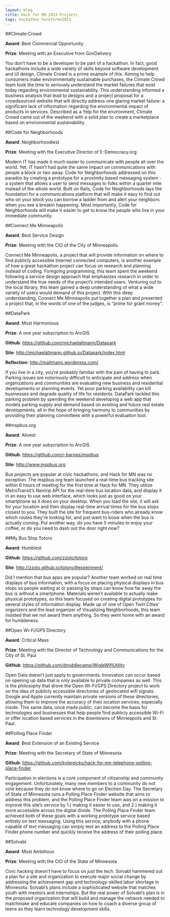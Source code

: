 ```yaml
---
layout: blog 
title: Hack for MN 2013 Projects
tags: hackathon hackformn2013
---
```


<span id="climate-crowd"></span>
##Climate Crowd
<p class="project-meta"><b>Award</b>: Best Commercial Opportunity</p>
<p class="project-meta"><b>Prize</b>: Meeting with an Executive from GovDelivery</p>
You don’t have to be a developer to be part of a hackathon. In fact, good
hackathons include a wide variety of skills beyond software development and UI
design. Climate Crowd is a prime example of this. Aiming to help consumers make
environmentally sustainable purchases, the Climate Crowd team took the time to
seriously understand the market failures that exist today regarding
environmental sustainability. This understanding informed a business analysis
that lead to designs and a project proposal for a crowdsourced website that
will directly address one glaring market failure: a significant lack of
information regarding the environmental impact of products in services.
Described as a Yelp for the environment, Climate Crowd came out of the weekend
with a solid plan to create a marketplace based on environmental
sustainability.

<span id="code-for-neighborhoods"></span>
##Code for Neighborhoods
<p class="project-meta"><b>Award</b>: Neighborhoodiest</p>
<p class="project-meta"><b>Prize</b>: Meeting with the Executive Director of E-Democracy.org</p>
Modern IT has made it much easier to communicate with people all over the
world. Yet, IT hasn’t had quite the same impact on communications with people a
block or two away. Code for Neighborhoods addressed on this paradox by creating
a prototype for a proximity based messaging system - a system that allows a
user to send messages to folks within a quarter mile instead of the whole
world. Built on Rails, Code for Neighborhoods lays the foundation for a
communications platform that will make it easy to find out who on your block
you can borrow a ladder from and alert your neighbors when you see a breakin
happening. Most importantly, Code for Neighborhoods will make it easier to get
to know the people who live in your immediate community.

<span id="connect-me-minneapolis"></span>
##Connect Me Minneapolis
<p class="project-meta"><b>Award</b>: Best Service Design</p>
<p class="project-meta"><b>Prize</b>: Meeting with the CIO of the City of Minneapolis</p>
Connect Me Minneapolis, a project that will provide information on where to
find publicly accessible Internet connected computers, is another example of
how a great hackathon project can focus on research and planning instead of
coding. Foregoing programming, this team spent the weekend following a
service design approach that emphasizes research in order to understand the
true needs of the project’s intended users. Venturing out to the local library,
this team gained a deep understanding of what a wide variety of users would
demand of this project. With this deep understanding, Connect Me Minneapolis
put together a plan and presented a project that, in the words of one of the
judges, is “prime for grant money”.


<span id="datapark"></span>
##DataPark
<p class="project-meta"><b>Award</b>: Most Harmonious</p>
<p class="project-meta"><b>Prize</b>: A one year subscription to ArcGIS</p>
<p class="project-meta"><b>Github</b>: <a href="https://github.com/michaelaltmann/Datapark" target="_blank">https://github.com/michaelaltmann/Datapark</a></p>
<p class="project-meta"><b>Site</b>: <a href="http://michaelaltmann.github.io/Datapark/index.html" target="_blank">http://michaelaltmann.github.io/Datapark/index.html</a></p>
<p class="project-meta"><b>Reflection</b>: <a href="http://maltmann.wordpress.com/" target="_blank">http://maltmann.wordpress.com/</a></p>
If you live in a city, you’re probably familiar with the pain of having to
park. Parking issues are notoriously difficult to anticipate and address when
organizations and communities are evaluating new business and residential
developments or planning events. Yet poor parking availability can kill
businesses and degrade quality of life for residents. DataPark tackled this
parking problem by spending the weekend developing a web app that models
parking supply and demand based on existing and future real estate
developments, all in the hope of bringing harmony to communities by providing
their planning committees with a powerful evaluation tool.
      
<span id="mspbusorg"></span>
##mspbus.org
<p class="project-meta"><b>Award</b>: Alivest</p>
<p class="project-meta"><b>Prize</b>: A one year subscription to ArcGIS</p>
<p class="project-meta"><b>Github</b>: <a href="https://github.com/r-barnes/mspbus" target="_blank">https://github.com/r-barnes/mspbus</a></p>
<p class="project-meta"><b>Site</b>: <a href="http://www.mspbus.org" target="_blank">http://www.mspbus.org</a></p>
Bus projects are popular at civic hackathons, and Hack for MN was no exception.
The mspbus.org team launched a real-time bus tracking site within 6 hours of
meeting for the first time at Hack for MN. They utilize MetroTransit’s Nextrip
API for the real-time bus location data, and display it in an easy to use web
interface, which looks just as good on your smartphone as it does on your
desktop. When you load the site, it will ask for your location and then display
real-time arrival times for the bus stops closest to you. They built the site
for frequent bus-riders who already know which routes they're looking for, and
just want to know when the bus is actually coming. Put another way, do you have
5 minutes to enjoy your coffee, or do you need to dash out the door right now?
      
<span id="my-bus-stop-totoro"></span>
##My Bus Stop Totoro
<p class="project-meta"><b>Award</b>: Humblest</p>
<p class="project-meta"><b>Github</b>: <a href="https://github.com/zzolo/totoro" target="_blank">https://github.com/zzolo/totoro</a></p>
<p class="project-meta"><b>Site</b>: <a href="http://zzolo.github.io/totoro/#experiment/" target="_blank">http://zzolo.github.io/totoro/#experiment/</a></p>
Did I mention that bus apps are popular? Another team worked on real time
displays of bus information, with a focus on placing physical displays in bus
stops so people waiting at or passing by stops can know how far away the bus is
without a smartphone. Materials weren’t available to actually make physical
prototypes, so this team focused on creating digital prototypes for several
styles of information display. Made up of one of Open Twin Cities’ organizers
and the lead organizer of Visualizing Neighborhoods, this team insisted that we
not award them anything. So they went home with an award for humbleness.

<span id="open-wi-fi-gps-directory"></span>
##Open Wi-Fi/GPS Directory
<p class="project-meta"><b>Award</b>: Critical Mass</p>
<p class="project-meta"><b>Prize</b>: Meeting with the Director of Technology and Communications for the City of St. Paul</p>
<p class="project-meta"><b>GitHub</b>: <a href="https://github.com/dmiddlecamp/WigleWifiUtility" target="_blank">https://github.com/dmiddlecamp/WigleWifiUtility</a></p>
Open Data doesn’t just apply to governments. Innovation can occur based on
opening up data that is only available to private companies as well. This is
the philosophy that drove the Open Wi-Fi/GPS Directory project to work on the
idea of publicly accessible directories of geolocated wifi signals. Google and
Apple currently maintain private versions of these directories, allowing them
to improve the accuracy of their location services, especially inside. This
same data, once made public, can become the basis for technologies and
businesses that help people find publicly accessible Wi-Fi or offer location
based services in the downtowns of Minneapolis and St. Paul.

<span id="polling-place-finder"></span>
##Polling Place Finder
<p class="project-meta"><b>Award</b>: Best Extension of an Existing Service</p>
<p class="project-meta"><b>Prize</b>: Meeting with the Secretary of State of Minnesota</p>
<p class="project-meta"><b>Github</b>: <a href="https://github.com/kylereicks/hack-for-mn-telephone-polling-place-finder" target="_blank">https://github.com/kylereicks/hack-for-mn-telephone-polling-place-finder</a></p>
Participation in elections is a core component of citizenship and community
engagement. Unfortunately, many new members to a community do not vote because
they do not know where to go on Election Day. The Secretary of State of
Minnesota runs a Polling Place Finder website that aims to address this
problem, and the Polling Place Finder team was on a mission to improve this
site’s service by 1.) making it easier to use, and 2.) making it more
accessible across the digital divide. The Polling Place Finder team achieved
both of these goals with a working prototype service based entirely on text
messaging. Using this service, anybody with a phone capable of text messaging
can simply text an address to the Polling Place Finder phone number and quickly
receive the address of their polling place.

<span id="solvabl"></span>
##Solvabl
<p class="project-meta"><b>Award</b>: Most Ambitious</p>
<p class="project-meta"><b>Prize</b>: Meeting with the CIO of the State of Minnesota</p>
Civic hacking doesn’t have to focus on just the tech. Solvabl hammered out a
plan for a site and organization to execute major social change by addressing
the achievement gap and technology-skilled labor shortage in Minnesota.
Solvabl’s plans include a sophisticated website that matches youth with mentors
and internships. But the real power of Solvabl’s plan is in the proposed
organization that will build and manage the network needed to matchmake and
educate companies on how to coach a diverse group of teens as they learn
technology development skills.
